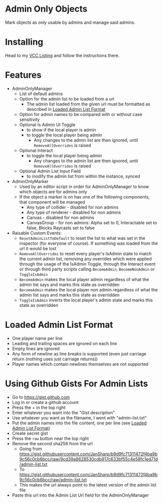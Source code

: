 
# Admin Only Objects

Mark objects as only usable by admins and manage said admins.

# Installing

Head to my [VCC Listing](https://jansharp.github.io/vrc/vcclisting.xhtml) and follow the instructions there.

# Features

- AdminOnlyManager
  - List of default admins
  - Option for the admin list to be loaded from a url
    - The admin list loaded from the given url must be formatted as described in [Loaded Admin List Format](#loaded-admin-list-format)
  - Option for admin names to be compared with or without case sensitivity
  - Optional Is Admin UI Toggle
    - to show if the local player is admin
    - to toggle the local player being admin
      - Any changes to the admin list are then ignored, until `RemoveAllOverrides` is raised
  - Optional Interact
    - to toggle the local player being admin
      - Any changes to the admin list are then ignored, until `RemoveAllOverrides` is raised
  - Optional Admin List Input Field
    - to modify the admin list from within the instance, synced
- AdminOnlyMarker
  - Used by an editor script in order for AdminOnlyManager to know which objects are for admins only
  - If the object a marker is on has one of the following components, that component will be managed
    - Any type of collider - disabled for non admins
    - Any type of renderer - disabled for non admins
    - Canvas - disabled for non admins
    - CanvasGroup - for non admins: Alpha set to 0, Interactable set to false, Blocks Raycasts set to false
- Raisable Custom Events:
  - `ResetAdminListToDefault` to reset the list to what was set in the inspector (for everyone of course). If something was loaded from the url it would be lost
  - `RemoveAllOverrides` to reset every player's IsAdmin state to match the current admin list, removing any overrides which were applied through the usage of the IsAdmin Toggle, through the Interact event or through third party scripts calling `BecomeAdmin`, `BecomeNonAdmin` or `ToggleIsAdmin`
  - `BecomeAdmin` makes the local player admin regardless of what the admin list says and marks this state as overridden
  - `BecomeAdmin` makes the local player non admin regardless of what the admin list says and marks this state as overridden
  - `ToggleIsAdmin` inverts the local player's admin state and marks this state as overridden

# Loaded Admin List Format

- One player name per line
- Leading and trailing spaces are ignored on each line
- Empty lines are ignored
- Any form of newline as line breaks is supported (even just carriage return (nothing uses just carriage returns))
- Player names which contain newlines themselves are not supported

# Using Github Gists For Admin Lists

- Go to https://gist.github.com
- Log in or create a github account
- Press the + in the top right
- Enter whatever you want into the "Gist description"
- Use whatever you want as the filename, I went with "admin-list.txt"
- Put the admin names into the file content, one per line (see [Loaded Admin List Format](#loaded-admin-list-format))
- Create secret gist
- Press the `raw` button near the top right
- Remove the second sha256 from the url
  - Going from https://gist.githubusercontent.com/JanSharp/b9d9fc71311472f4ba9b9c56c0cb6bcc/raw/9cd39a8628530cdb917c633bf55c4e58fc1ed71d/admin-list.txt
  - To https://gist.githubusercontent.com/JanSharp/b9d9fc71311472f4ba9b9c56c0cb6bcc/raw/admin-list.txt
  - This makes the url always point to the latest version of the admin list file
- Paste this url into the Admin List Url field for the AdminOnlyManager
